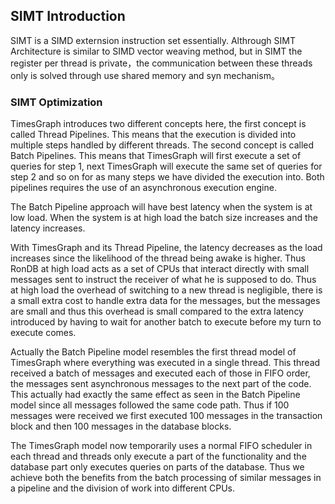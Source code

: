 
## SIMT Introduction

SIMT is a SIMD externsion instruction set essentially. Althrough SIMT Architecture is similar to SIMD vector weaving method, but in SIMT the register per thread is private，the communication between these threads only is solved through use shared memory and syn mechanism。

### SIMT Optimization

TimesGraph introduces two different concepts here, the first concept is called Thread Pipelines. This means that the execution is divided into multiple steps handled by different threads. The second concept is called Batch Pipelines. This means that TimesGraph will first execute a set of queries for step 1, next TimesGraph will execute the same set of queries for step 2 and so on for as many steps we have divided the execution into. Both pipelines requires the use of an asynchronous execution engine.

The Batch Pipeline approach will have best latency when the system is at low load. When the system is at high load the batch size increases and the latency increases.

With TimesGraph and its Thread Pipeline, the latency decreases as the load increases since the likelihood of the thread being awake is higher. Thus RonDB at high load acts as a set of CPUs that interact directly with small messages sent to instruct the receiver of what he is supposed to do. Thus at high load the overhead of switching to a new thread is negligible, there is a small extra cost to handle extra data for the messages, but the messages are small and thus this overhead is small compared to the extra latency introduced by having to wait for another batch to execute before my turn to execute comes.

Actually the Batch Pipeline model resembles the first thread model of TimesGraph where everything was executed in a single thread. This thread received a batch of messages and executed each of those in FIFO order, the messages sent asynchronous messages to the next part of the code. This actually had exactly the same effect as seen in the Batch Pipeline model since all messages followed the same code path. Thus if 100 messages were received we first executed 100 messages in the transaction block and then 100 messages in the database blocks.

The TimesGraph model now temporarily uses a normal FIFO scheduler in each thread and threads only execute a part of the functionality and the database part only executes queries on parts of the database. Thus we achieve both the benefits from the batch processing of similar messages in a pipeline and the division of work into different CPUs.

